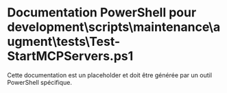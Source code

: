 # Documentation PowerShell pour development\scripts\maintenance\augment\tests\Test-StartMCPServers.ps1

Cette documentation est un placeholder et doit être générée par un outil PowerShell spécifique.
